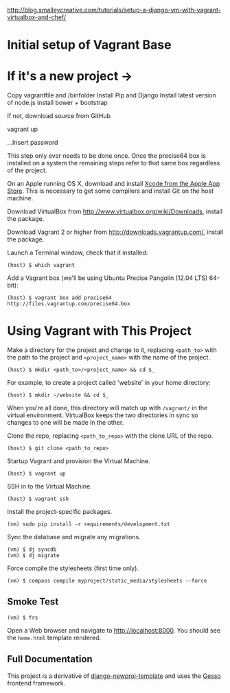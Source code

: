 http://blog.smalleycreative.com/tutorials/setup-a-django-vm-with-vagrant-virtualbox-and-chef/

# Initial setup of Vagrant Base

# If it's a new project ->
Copy vagrantfile and /binfolder
Install Pip and Django
Install latest version of node.js
install bower + bootstrap

If not, download source from GitHub

vagrant up

...Insert password

This step only ever needs to be done once. Once the precise64 box is installed on a system the remaining steps refer to that same box regardless of the project.

On an Apple running OS X, download and install [Xcode from the Apple App Store](https://itunes.apple.com/us/app/xcode/id497799835?ls=1&mt=12). This is necessary to get some compilers and install Git on the host machine.

Download VirtualBox from http://www.virtualbox.org/wiki/Downloads, install the package.

Download Vagrant 2 or higher from http://downloads.vagrantup.com/, install the package.

Launch a Terminal window, check that it installed:

    (host) $ which vagrant

Add a Vagrant box (we'll be using Ubuntu Precise Pangolin (12.04 LTS) 64-bit):

    (host) $ vagrant box add precise64 http://files.vagrantup.com/precise64.box

# Using Vagrant with This Project

Make a directory for the project and change to it, replacing `<path_to>` with the path to the project and `<project_name>` with the name of the project.

    (host) $ mkdir <path_to>/<project_name> && cd $_

For example, to create a project called 'website' in your home directory:

    (host) $ mkdir ~/website && cd $_

When you're all done, this directory will match up with `/vagrant/` in the virtual environment. VirtualBox keeps the two directories in sync so changes to one will be made in the other.

Clone the repo, replacing `<path_to_repo>` with the clone URL of the repo.

    (host) $ git clone <path_to_repo>

Startup Vagrant and provision the Virtual Machine.

    (host) $ vagrant up

SSH in to the Virtual Machine.

    (host) $ vagrant ssh

Install the project-specific packages.

    (vm) sudo pip install -r requirements/development.txt

Sync the database and migrate any migrations.

    (vm) $ dj syncdb
    (vm) $ dj migrate

Force compile the stylesheets (first time only).

    (vm) $ compass compile myproject/static_media/stylesheets --force

## Smoke Test

    (vm) $ frs

Open a Web browser and navigate to [http://localhost:8000](http://localhost:8000). You should see the `home.html` template rendered.

## Full Documentation

This project is a derivative of [django-newproj-template](https://github.com/jbergantine/django-newproj-template) and uses the [Gesso](https://github.com/jbergantine/compass-gesso) frontend framework.